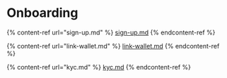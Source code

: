 # Onboarding

{% content-ref url="sign-up.md" %}
[sign-up.md](sign-up.md)
{% endcontent-ref %}

{% content-ref url="link-wallet.md" %}
[link-wallet.md](link-wallet.md)
{% endcontent-ref %}

{% content-ref url="kyc.md" %}
[kyc.md](kyc.md)
{% endcontent-ref %}
